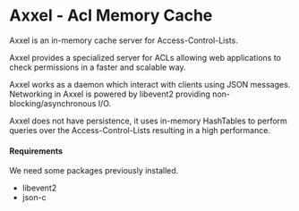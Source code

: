 
Axxel - Acl Memory Cache
========================

Axxel is an in-memory cache server for Access-Control-Lists.

Axxel provides a specialized server for ACLs allowing web applications to check permissions in a faster and scalable way.

Axxel works as a daemon which interact with clients using JSON messages. Networking in Axxel is powered
by libevent2 providing non-blocking/asynchronous I/O.

Axxel does not have persistence, it uses in-memory HashTables to perform queries over the Access-Control-Lists 
resulting in a high performance.

#### Requirements
We need some packages previously installed.

* libevent2
* json-c